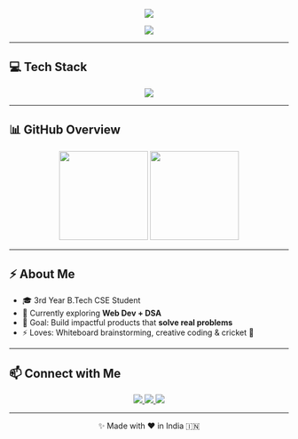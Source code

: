 <!-- Banner -->
<p align="center">
  <img src="https://capsule-render.vercel.app/api?type=waving&color=0f9d58&height=180&section=header&text=Ujjawal%20Singh&fontSize=40&fontColor=fff&animation=fadeIn" />
</p>

<!-- Typing Animation -->
<p align="center">
  <a href="https://github.com/UjjawalSingh">
    <img src="https://readme-typing-svg.herokuapp.com?font=Fira+Code&size=22&pause=1000&color=0f9d58&center=true&vCenter=true&width=500&lines=👋+Hi,+I'm+Ujjawal+Singh;🚀+B.Tech+CSE+3rd+Year;💻+Aspiring+Developer;🌱+Learning+Dev+%2B+DSA;✨+Made+with+❤️+in+India+🇮🇳" />
  </a>
</p>

---

## 💻 Tech Stack  
<p align="center">
  <img src="https://skillicons.dev/icons?i=python,js,html,css,git,linux,flutter" />
</p>

---

## 📊 GitHub Overview  
<p align="center">
  <img src="https://github-readme-stats.vercel.app/api?username=UjjawalSingh&show_icons=true&theme=default" height="160" />
  <img src="https://github-readme-streak-stats.herokuapp.com/?user=UjjawalSingh&theme=default" height="160" />
</p>

---

## ⚡ About Me  
- 🎓 3rd Year B.Tech CSE Student  
- 🌱 Currently exploring **Web Dev + DSA**  
- 🎯 Goal: Build impactful products that **solve real problems**  
- ⚡ Loves: Whiteboard brainstorming, creative coding & cricket 🏏  

---

## 📫 Connect with Me  
<p align="center">
  <a href="https://linkedin.com/in/ujjawal-singh">
    <img src="https://img.shields.io/badge/LinkedIn-0A66C2?style=for-the-badge&logo=linkedin&logoColor=white"/>
  </a>
  <a href="mailto:ujjawalsingh@gmail.com">
    <img src="https://img.shields.io/badge/Email-D14836?style=for-the-badge&logo=gmail&logoColor=white"/>
  </a>
  <a href="https://ujjawalsingh.vercel.app">
    <img src="https://img.shields.io/badge/Portfolio-000000?style=for-the-badge&logo=vercel&logoColor=white"/>
  </a>
</p>

---

<p align="center">
  ✨ Made with ❤️ in India 🇮🇳
</p>
